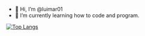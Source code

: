 - 👋 Hi, I’m @luimar01
- 🌱 I’m currently learning how to code and program.

[![Top Langs](https://github-readme-stats.vercel.app/api/top-langs/?username=luimar01&hide=javascript)](https://github.com/anuraghazra/github-readme-stats)

<!---
luimar01/luimar01 is a ✨ special ✨ repository because its `README.md` (this file) appears on your GitHub profile.
You can click the Preview link to take a look at your changes.
--->
